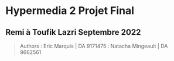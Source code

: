 # Hypermedia 2 Projet Final
## Remi à Toufik Lazri Septembre 2022


> Authors
: Eric Marquis | DA 9171475
: Natacha Mingeault | DA 9662561
 
